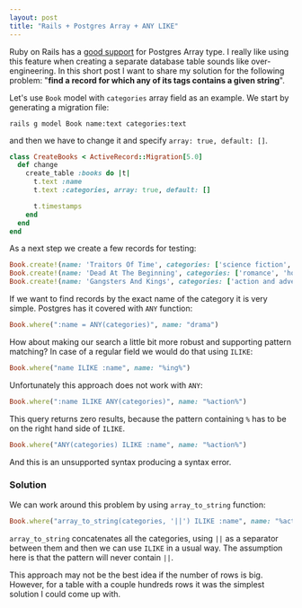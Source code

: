 ```yaml
---
layout: post
title: "Rails + Postgres Array + ANY LIKE"
---
```


Ruby on Rails has a [good support](http://guides.rubyonrails.org/active_record_postgresql.html#array) for Postgres Array type. I really like using this feature when creating a separate database table sounds like over-engineering. In this short post I want to share my solution for the following problem: "**find a record for which any of its tags contains a given string**".


Let's use `Book` model with `categories` array field as an example. We start by generating a migration file:

```
rails g model Book name:text categories:text
```

and then we have to change it and specify `array: true, default: []`.

```ruby
class CreateBooks < ActiveRecord::Migration[5.0]
  def change
    create_table :books do |t|
      t.text :name
      t.text :categories, array: true, default: []

      t.timestamps
    end
  end
end
```

As a next step we create a few records for testing:

```ruby
Book.create!(name: 'Traitors Of Time', categories: ['science fiction', 'romance', 'drama'])
Book.create!(name: 'Dead At The Beginning', categories: ['romance', 'horror'])
Book.create!(name: 'Gangsters And Kings', categories: ['action and adventure', 'mystery', 'drama'])
```

If we want to find records by the exact name of the category it is very simple. Postgres has it covered with `ANY` function:

```ruby
Book.where(":name = ANY(categories)", name: "drama")
```

How about making our search a little bit more robust and supporting pattern matching? In case of a regular field we would do that using `ILIKE`:

```ruby
Book.where("name ILIKE :name", name: "%ing%")
```

Unfortunately this approach does not work with `ANY`:

```ruby
Book.where(":name ILIKE ANY(categories)", name: "%action%")
```

This query returns zero results, because the pattern containing `%` has to be on the right hand side of `ILIKE`.

```ruby
Book.where("ANY(categories) ILIKE :name", name: "%action%")
```

And this is an unsupported syntax producing a syntax error.

### Solution

We can work around this problem by using `array_to_string` function:

```ruby
Book.where("array_to_string(categories, '||') ILIKE :name", name: "%action%")
```

`array_to_string` concatenates all the categories, using `||` as a separator between them and then we can use `ILIKE` in a usual way. The assumption here is that the pattern will never contain `||`.

This approach may not be the best idea if the number of rows is big. However, for a table with a couple hundreds rows it was the simplest solution I could come up with.
